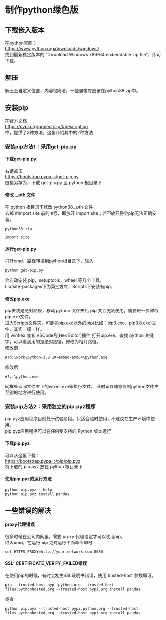 # 制作python绿色版

## 下载嵌入版本
在python官网：  
https://www.python.org/downloads/windows/  
找到最新稳定版本的 “Download Windows x86-64 embeddable zip file”，即可下载。

## 解压
解压至自定义位置，内容很简洁，一些自带库应该在python38.zip中。

## 安装pip
在官方文档  
https://pypi.org/project/pip/#description  
中，提供了3种方法，这里介绍其中的2种方法


### 安装pip方法1：采用get-pip.py

#### 下载get-pip.py
右键点击  
https://bootstrap.pypa.io/get-pip.py  
链接另存为，下载 get-pip.py 至 python 根目录下

#### 修改 ._pth 文件
在 python 根目录下修改 python38._pth 文件，  
去掉 #import site 前的 #号，即放开 import site；若不放开将会pip无法正确安装。
```
python38.zip
.
import site
```

#### 运行get-pip.py
打开cmd，路径转换到python根目录下，输入
```
python get-pip.py
```
会自动安装 pip，setuptools，wheel 等几个工具。  
Lib/site-packages下为第三方库，Scripts下安装有pip。

#### 修改pip.exe
pip安装是绝对路径，移动 python 文件夹后 pip 又会无法使用，需要进一步修改pip.exe文件。  
进入Scripts文件夹，可删除pip.exe以外的pip(比如：pip3.exe，pip3.8.exe)文件，其实一模一样。  
用 winhex 或者 VSCode的[Hex Editor]插件 打开pip.exe，查找 python 关键字，可以看到用的是绝对路径，修改为相对路径。  
修改前
```
#!d:\work\python-3.8.10-embed-amd64\python.exe
```
修改后
```
#!..\python.exe
```
同样处理同文件夹下的wheel.exe等执行文件。
此时可以随意复制python文件夹至别的地方进行使用。


### 安装pip方法2：采用独立的pip.pyz程序

pip.pyz应用程序目前处于试验阶段。只适合临时使用，不建议在生产环境中使用。  
pip.pyz应用程序可以在任何受支持的 Python 版本运行

#### 下载pip.pyz

可以从这里下载：  
https://bootstrap.pypa.io/pip/pip.pyz  
将下载的 pip.pyz 放在 python 根目录下

#### 使用pip.pyz的运行方法
```
python pip.pyz --help
python pip.pyz install pandas
```

## 一些错误的解决

#### proxy代理错误
很多时候在公司内网里，需要 proxy 代理设定才可以使用pip。  
进入cmd，在运行 pip 之前运行下面命令即可
```
set HTTPS_PROXY=http://your.network.com:8080
```

#### SSL: CERTIFICATE_VERIFY_FAILED错误
在使用pip的时候，有时会发生SSL证明书错误，使用 trusted-host 参数即可。
```
pip --trusted-host pypi.python.org --trusted-host files.pythonhosted.org --trusted-host pypi.org install pandas
```
或者
```
python pip.pyz --trusted-host pypi.python.org --trusted-host files.pythonhosted.org --trusted-host pypi.org install pandas
```
